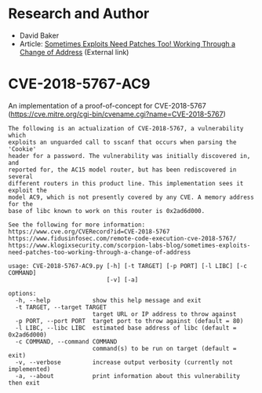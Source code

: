 # Research and Author
- David Baker
- Article: [Sometimes Exploits Need Patches Too! Working Through a Change of Address](https://www.klogixsecurity.com/scorpion-labs-blog/sometimes-exploits-need-patches-too-working-through-a-change-of-address) (External link)

# CVE-2018-5767-AC9
An implementation of a proof-of-concept for CVE-2018-5767 (https://cve.mitre.org/cgi-bin/cvename.cgi?name=CVE-2018-5767)

    The following is an actualization of CVE-2018-5767, a vulnerability which
    exploits an unguarded call to sscanf that occurs when parsing the 'Cookie'
    header for a password. The vulnerability was initially discovered in, and
    reported for, the AC15 model router, but has been rediscovered in several
    different routers in this product line. This implementation sees it exploit the
    model AC9, which is not presently covered by any CVE. A memory address for the
    base of libc known to work on this router is 0x2ad6d000.

    See the following for more information:
    https://www.cve.org/CVERecord?id=CVE-2018-5767
    https://www.fidusinfosec.com/remote-code-execution-cve-2018-5767/
    https://www.klogixsecurity.com/scorpion-labs-blog/sometimes-exploits-need-patches-too-working-through-a-change-of-address

    usage: CVE-2018-5767-AC9.py [-h] [-t TARGET] [-p PORT] [-l LIBC] [-c COMMAND]
                                [-v] [-a]

    options:
      -h, --help            show this help message and exit
      -t TARGET, --target TARGET
                            target URL or IP address to throw against
      -p PORT, --port PORT  target port to throw against (default = 80)
      -l LIBC, --libc LIBC  estimated base address of libc (default = 0x2ad6d000)
      -c COMMAND, --command COMMAND
                            command(s) to be run on target (default = exit)
      -v, --verbose         increase output verbosity (currently not implemented)
      -a, --about           print information about this vulnerability then exit
